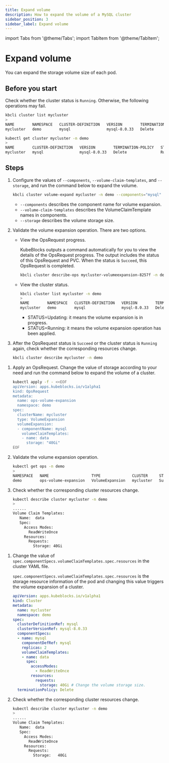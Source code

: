 ```yaml
---
title: Expand volume
description: How to expand the volume of a MySQL cluster
sidebar_position: 3
sidebar_label: Expand volume
---
```


import Tabs from '@theme/Tabs';
import TabItem from '@theme/TabItem';

# Expand volume

You can expand the storage volume size of each pod.

## Before you start

Check whether the cluster status is `Running`. Otherwise, the following operations may fail.

<Tabs>

<TabItem value="kbcli" label="kbcli" default>

```bash
kbcli cluster list mycluster
>
NAME        NAMESPACE   CLUSTER-DEFINITION   VERSION        TERMINATION-POLICY   STATUS    CREATED-TIME
mycluster   demo        mysql                mysql-8.0.33   Delete               Running   Jul 05,2024 18:46 UTC+0800
```

</TabItem>

<TabItem value="kubectl" label="kubectl">

```bash
kubectl get cluster mycluster -n demo
>
NAME        CLUSTER-DEFINITION   VERSION        TERMINATION-POLICY   STATUS    AGE
mycluster   mysql                mysql-8.0.33   Delete               Running   4d18h
```

</TabItem>

</Tabs>

## Steps

<Tabs>

<TabItem value="kbcli" label="kbcli" default>

1. Configure the values of `--components`, `--volume-claim-templates`, and `--storage`, and run the command below to expand the volume.

    ```bash
    kbcli cluster volume-expand mycluster -n demo --components="mysql" --volume-claim-templates="data" --storage="40Gi"
    ```

    - `--components` describes the component name for volume expansion.
    - `--volume-claim-templates` describes the VolumeClaimTemplate names in components.
    - `--storage` describes the volume storage size.

2. Validate the volume expansion operation. There are two options.

    - View the OpsRequest progress.

       KubeBlocks outputs a command automatically for you to view the details of the OpsRequest progress. The output includes the status of this OpsRequest and PVC. When the status is `Succeed`, this OpsRequest is completed.

       ```bash
       kbcli cluster describe-ops mycluster-volumeexpansion-8257f -n demo
       ```

    - View the cluster status.

       ```bash
       kbcli cluster list mycluster -n demo
       >
       NAME        NAMESPACE   CLUSTER-DEFINITION   VERSION        TERMINATION-POLICY   STATUS    CREATED-TIME
       mycluster   demo        mysql                mysql-8.0.33   Delete               Running   Jul 05,2024 18:46 UTC+0800
       ```

       * STATUS=Updating: it means the volume expansion is in progress.
       * STATUS=Running: it means the volume expansion operation has been applied.

3. After the OpsRequest status is `Succeed` or the cluster status is `Running` again, check whether the corresponding resources change.

    ```bash
    kbcli cluster describe mycluster -n demo
    ```

</TabItem>

<TabItem value="OpsRequest" label="OpsRequest">

1. Apply an OpsRequest. Change the value of storage according to your need and run the command below to expand the volume of a cluster.

   ```bash
   kubectl apply -f - <<EOF
   apiVersion: apps.kubeblocks.io/v1alpha1
   kind: OpsRequest
   metadata:
     name: ops-volume-expansion
     namespace: demo
   spec:
     clusterName: mycluster
     type: VolumeExpansion
     volumeExpansion:
     - componentName: mysql
       volumeClaimTemplates:
       - name: data
         storage: "40Gi"
   EOF
   ```

2. Validate the volume expansion operation.

   ```bash
   kubectl get ops -n demo
   >
   NAMESPACE   NAME                   TYPE              CLUSTER     STATUS    PROGRESS   AGE
   demo        ops-volume-expansion   VolumeExpansion   mycluster   Succeed   3/3        6m
   ```

3. Check whether the corresponding cluster resources change.

   ```bash
   kubectl describe cluster mycluster -n demo
   >
   ......
   Volume Claim Templates:
      Name:  data
      Spec:
        Access Modes:
          ReadWriteOnce
        Resources:
          Requests:
            Storage: 40Gi
   ```

</TabItem>

<TabItem value="Edit cluster YAML file" label="Edit cluster YAML file">

1. Change the value of `spec.componentSpecs.volumeClaimTemplates.spec.resources` in the cluster YAML file.

   `spec.componentSpecs.volumeClaimTemplates.spec.resources` is the storage resource information of the pod and changing this value triggers the volume expansion of a cluster.

   ```yaml
   apiVersion: apps.kubeblocks.io/v1alpha1
   kind: Cluster
   metadata:
     name: mycluster
     namespace: demo
   spec:
     clusterDefinitionRef: mysql
     clusterVersionRef: mysql-8.0.33
     componentSpecs:
     - name: mysql
       componentDefRef: mysql
       replicas: 2
       volumeClaimTemplates:
       - name: data
         spec:
           accessModes:
             - ReadWriteOnce
           resources:
             requests:
               storage: 40Gi # Change the volume storage size.
     terminationPolicy: Delete
   ```

2. Check whether the corresponding cluster resources change.

   ```bash
   kubectl describe cluster mycluster -n demo
   >
   ......
   Volume Claim Templates:
      Name:  data
      Spec:
        Access Modes:
          ReadWriteOnce
        Resources:
          Requests:
            Storage:   40Gi
   ```

</TabItem>

</Tabs>
